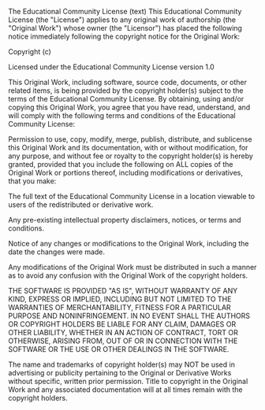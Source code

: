 The Educational Community License
(text) 
This Educational Community License (the "License") applies to any original work of authorship (the "Original Work") whose owner (the "Licensor") has placed the following notice immediately following the copyright notice for the Original Work:

Copyright (c) <year> <copyright holders>

Licensed under the Educational Community License version 1.0

This Original Work, including software, source code, documents, or other related items, is being provided by the copyright holder(s) subject to the terms of the Educational Community License. By obtaining, using and/or copying this Original Work, you agree that you have read, understand, and will comply with the following terms and conditions of the Educational Community License:

Permission to use, copy, modify, merge, publish, distribute, and sublicense this Original Work and its documentation, with or without modification, for any purpose, and without fee or royalty to the copyright holder(s) is hereby granted, provided that you include the following on ALL copies of the Original Work or portions thereof, including modifications or derivatives, that you make:

The full text of the Educational Community License in a location viewable to users of the redistributed or derivative work.

Any pre-existing intellectual property disclaimers, notices, or terms and conditions.

Notice of any changes or modifications to the Original Work, including the date the changes were made.

Any modifications of the Original Work must be distributed in such a manner as to avoid any confusion with the Original Work of the copyright holders.

THE SOFTWARE IS PROVIDED "AS IS", WITHOUT WARRANTY OF ANY KIND, EXPRESS OR IMPLIED, INCLUDING BUT NOT LIMITED TO THE WARRANTIES OF MERCHANTABILITY, FITNESS FOR A PARTICULAR PURPOSE AND NONINFRINGEMENT. IN NO EVENT SHALL THE AUTHORS OR COPYRIGHT HOLDERS BE LIABLE FOR ANY CLAIM, DAMAGES OR OTHER LIABILITY, WHETHER IN AN ACTION OF CONTRACT, TORT OR OTHERWISE, ARISING FROM, OUT OF OR IN CONNECTION WITH THE SOFTWARE OR THE USE OR OTHER DEALINGS IN THE SOFTWARE.

The name and trademarks of copyright holder(s) may NOT be used in advertising or publicity pertaining to the Original or Derivative Works without specific, written prior permission. Title to copyright in the Original Work and any associated documentation will at all times remain with the copyright holders.